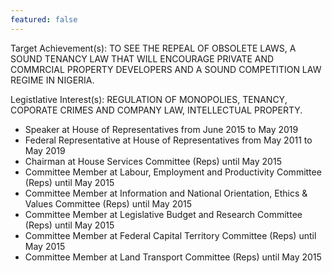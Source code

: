 ```yaml
---
featured: false
---
```

Target Achievement(s): TO SEE THE REPEAL OF OBSOLETE LAWS, A SOUND TENANCY LAW THAT WILL ENCOURAGE PRIVATE AND
COMMRCIAL PROPERTY DEVELOPERS AND A SOUND COMPETITION LAW REGIME IN NIGERIA.

Legistlative Interest(s): REGULATION OF MONOPOLIES, TENANCY, COPORATE CRIMES AND COMPANY LAW, INTELLECTUAL PROPERTY.

* Speaker at House of Representatives from June 2015 to May 2019
* Federal Representative at House of Representatives from May 2011 to May 2019
* Chairman at House Services Committee (Reps) until May 2015
* Committee Member at Labour, Employment and Productivity Committee (Reps) until May 2015
* Committee Member at Information and National Orientation, Ethics & Values Committee (Reps) until May 2015
* Committee Member at Legislative Budget and Research Committee (Reps) until May 2015
* Committee Member at Federal Capital Territory Committee (Reps) until May 2015
* Committee Member at Land Transport Committee (Reps) until May 2015

